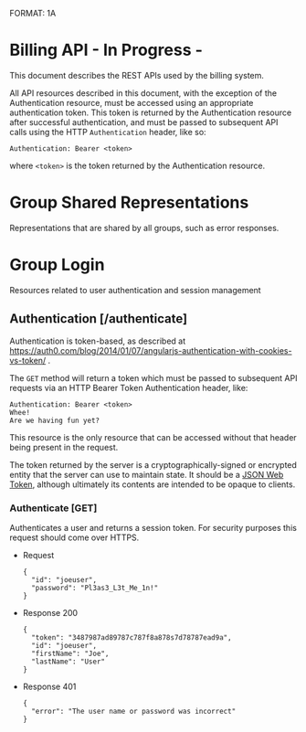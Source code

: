 FORMAT: 1A

# Billing API - In Progress -
This document describes the REST APIs used by the billing system.

All API resources described in this document, with the exception of the Authentication resource, must be accessed
using an appropriate authentication token.  This token is returned by the Authentication resource after successful
authentication, and must be passed to subsequent API calls using the HTTP `Authentication` header, like so:

    Authentication: Bearer <token>

where `<token>` is the token returned by the Authentication resource.

# Group Shared Representations
Representations that are shared by all groups, such as error responses.

# Group Login
Resources related to user authentication and session management

## Authentication [/authenticate]
Authentication is token-based, as described at https://auth0.com/blog/2014/01/07/angularjs-authentication-with-cookies-vs-token/ . 

The `GET` method will return a token which must be passed to subsequent API requests via an HTTP Bearer Token Authentication header, like:

    Authentication: Bearer <token>
    Whee!
    Are we having fun yet?

This resource is the only resource that can be accessed without that header being present in the request.

The token returned by the server is a cryptographically-signed or encrypted entity that the server can use to 
maintain state.  It should be a [JSON Web Token](https://tools.ietf.org/html/draft-ietf-oauth-json-web-token-30#ref-JWS),
although ultimately its contents are intended to be opaque to clients.

### Authenticate [GET]
Authenticates a user and returns a session token.  For security purposes this request should come over HTTPS.

+ Request
    ```
    {
      "id": "joeuser",
      "password": "Pl3as3_L3t_Me_1n!"
    }
    ```

+ Response 200
    ```
    {
      "token": "3487987ad89787c787f8a878s7d78787ead9a",
      "id": "joeuser",
      "firstName": "Joe",
      "lastName": "User"
    }
    ```

+ Response 401
    ```
    {
      "error": "The user name or password was incorrect"
    }
    ```
